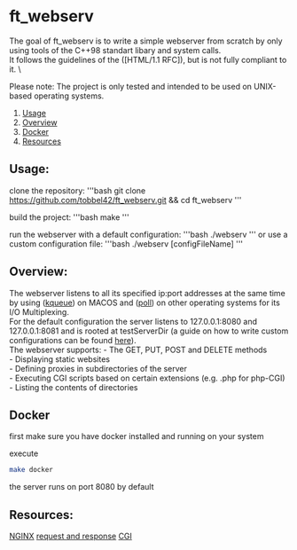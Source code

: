 # ft_webserv

The goal of ft_webserv is to write a simple webserver from scratch by only using tools of the C++98 standart libary and system calls. \
It follows the guidelines of the ([HTML/1.1 RFC]), but is not fully compliant to it. \

Please note: The project is only tested and intended to be used on UNIX-based operating systems.

1. [Usage](#usage)
2. [Overview](#overview)
3. [Docker](#docker)
4. [Resources](#resources)


## Usage:

clone the repository:
'''bash
git clone https://github.com/tobbel42/ft_webserv.git &&
cd ft_webserv
'''

build the project:
'''bash
make
'''

run the webserver with a default configuration:
'''bash
./webserv
'''
or use a custom configuration file:
'''bash
./webserv [configFileName]
'''


## Overview:

The webserver listens to all its specified ip:port addresses at the same
time by using ([kqueue]) on MACOS and ([poll]) on other operating systems for its I/O Multiplexing. \
For the default configuration the server listens to 127.0.0.1:8080 and 127.0.0.1:8081 and is rooted at testServerDir (a guide on how to write custom configurations can be found [here](https://github.com/tobbel42/ft_webserv/blob/main/config/default.conf)). \
The webserver supports:
    - The GET, PUT, POST and DELETE methods \
    - Displaying static websites \
    - Defining proxies in subdirectories of the server \
    - Executing CGI scripts based on certain extensions (e.g. .php for php-CGI) \
    - Listing the contents of directories


## Docker

first make sure you have docker installed and running on your system

execute
```bash
make docker
```

the server runs on port 8080 by default

## Resources:

[NGINX](https://nginx.org/en/docs/dirindex.html)
[request and response](https://www.rfc-editor.org/rfc/rfc2616)
[CGI](https://www.rfc-editor.org/rfc/rfc3875)



[HTTP/1.1 RFC]: https://www.rfc-editor.org/rfc/rfc9112.html
[kqueue]: https://man.openbsd.org/kqueue.2
[poll]: https://www.man7.org/linux/man-pages/man2/poll.2.html